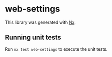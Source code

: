 # web-settings

This library was generated with [Nx](https://nx.dev).

## Running unit tests

Run `nx test web-settings` to execute the unit tests.

